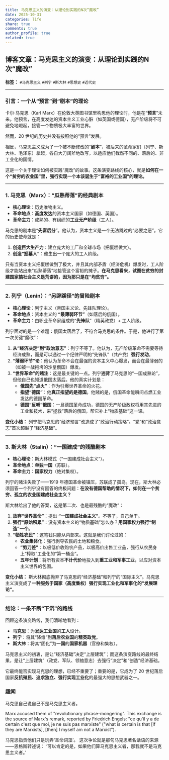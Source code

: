 ```yaml
---
title: 马克思主义的演变：从理论到实践的N次“魔改”
date: 2025-10-31
categories: life
share: true
comments: true
author_profile: true
related: true
---
```


## 博客文章：马克思主义的演变：从理论到实践的N次“魔改”

**标签：** `#马克思主义` `#列宁` `#斯大林` `#思想史` `#近代史`

---

### 引言：一个从“预言”到“剧本”的理论

卡尔·马克思（Karl Marx）在伦敦大英图书馆里构思他的理论时，他是在“**预言**”未来。他预言，在高度发达的资本主义工业心脏（如英国或德国），无产阶级将不可避免地崛起，接管一个物质极大丰富的世界。

然而，20 世纪的历史并没有按照他的“预言”发展。

相反，马克思主义成为了一个被不断修改的“**剧本**”，被后来的革命家们（列宁、斯大林、毛泽东）拿起，各自大刀阔斧地改写，以适应他们截然不同的、落后的、非工业化的国情。

这是一个关于理论如何被实践“魔改”的故事。这条演变路线的核心，就是**如何在一个“贫穷的农业国”里，强行实现一个本该诞生于“富裕的工业国”的理论。**

---

### 1. 马克思（Marx）：“瓜熟蒂落”的经典剧本

- **核心理论**：历史唯物主义。
- **革命地点**：**高度发达**的资本主义国家（如德国、英国）。
- **革命主力**：成熟的、有组织的**工业无产阶级**（工人）。

马克思的剧本是“**先富后分**”。他认为，资本主义是一个无法跳过的“必要之恶”。它的历史使命就是：

1.  **创造巨大生产力**：建立庞大的工厂和全球市场（把蛋糕做大）。
2.  **创造“掘墓人”**：催生出一个庞大的工人阶级。

只有当资本主义把蛋糕做到了极大，并且其内部矛盾（经济危机）爆发时，工人阶级才能站出来“瓜熟蒂落”地接管这个富裕的摊子。**在马克思看来，试图在贫穷的封建国家搞社会主义是荒谬的，因为那只是在“均贫穷”。**

---

### 2. 列宁（Lenin）：“另辟蹊径”的冒险剧本

- **核心理论**：列宁主义（帝国主义论、先锋队理论）。
- **革命地点**：资本主义的 **“最薄弱环节”**（如落后的俄国）。
- **革命主力**：由职业革命家组成的“**先锋队**”（精英政党）+ 工人阶级。

列宁面对的是一个难题：俄国太落后了，不符合马克思的条件。于是，他进行了第一次关键“魔改”：

1.  **从“经济决定”到“政治意志”**：列宁不等了。他认为，无产阶级革命不需要等待经济成熟，而是可以通过一个纪律严明的“先锋队”（共产党）**强行发动**。
2.  **“薄弱环节”论**：他认为革命不会在最强的资本主义中心爆发，而会在最薄弱的（如被一战拖垮的沙皇俄国）爆发。
3.  **“世界革命”的赌注**：这是最关键的一点。列宁**违背**了马克思的“一国成熟论”，但他自己也知道俄国太落后。他的真实计划是：
    - **俄国先“点火”**：作为引爆世界革命的火花。
    - **指望“德国”**：他**真正指望的是德国**。他赌的是，俄国革命能瞬间点燃工业发达的德国革命。
    - **德国“反哺”俄国**：一旦德国革命成功，德国的无产阶级政权将用其先进的工业和技术，来“拯救”落后的俄国，帮它补上“物质基础”这一课。

**变化小结：** 列宁把马克思的“经济预言”改造成了“政治行动策略”。“党”和“政治意志”首次超越了“经济基础”。

---

### 3. 斯大林（Stalin）：“一国建成”的残酷剧本

- **核心理论**：斯大林模式（“一国建成社会主义”）。
- **革命地点**：**单独一国**（苏联）。
- **革命主力**：**国家权力**（绝对集权）。

列宁的赌注失败了——1919 年德国革命被镇压，苏联成了孤岛。现在，斯大林必须回答一个列宁没有回答的终极问题：**在没有德国帮助的情况下，如何在一个贫穷、孤立的农业国建成社会主义？**

斯大林给出了他的答案，这是第二次、也是最残酷的“魔改”：

1.  **放弃“世界革命”**：提出 **“一国建成社会主义”**。不等了，自己单干。
2.  **强行“原始积累”**：没有资本主义的“物质基础”怎么办？**用国家权力强行“制造”一个**。
3.  **“牺牲农民”**：这笔钱只能从内部来。这就是我们讨论过的：
    - **农业集体化**：强行剥夺农民的土地和粮食。
    - **“剪刀差”**：以极低价收购农产品，以极高价出售工业品，强行从农民身上“榨取”工业化的“第一桶金”。
    - **五年计划**：将所有资本**不计代价**地投入到**重工业和军事工业**，以应对资本主义世界的包围。

**变化小结：** 斯大林彻底抛弃了马克思的“经济基础”和列宁的“国际主义”。马克思主义演变成了**一种服务于国家（高度集权）强行实现工业化和军事化的“发展理论”**。

---

<!-- ### 4. 毛泽东（Mao）：“农民造反”的中国剧本

* **核心理论**：毛泽东思想（农村包围城市、人民战争）。
* **革命地点**：**半殖民地半封建**的农业国（中国）。
* **革命主力**：**农民阶级**（Peasantry）。

毛泽东面对的中国，比俄国还要落后。它几乎没有“工人阶级”，90%都是农民。如果说斯大林模式是“强扭的瓜”，那在中国连“瓜”都没有。

因此，毛泽东进行了最彻底的一次“魔改”：

1.  **主力军的替换**：他彻底放弃了马克思和列宁所依赖的“工人阶级”，转而依靠**“农民”**作为革命的主力军。
2.  **革命道路的替换**：他放弃了列宁“攻占中心城市”（如彼得格勒）的模式，开创了“**农村包围城市，武装夺取政权**”的道路。这本质上是一种“农民战争”的战略。
3.  **“国家利益”压倒“国际主义”**：在夺取政权后，毛泽东的中国与斯大林死后的苏联（赫鲁晓夫）发生了根本冲突。
    * 苏联想把中国纳入其全球霸权体系（如“**联合舰队**”和“**长波电台**”事件）。
    * 毛泽东的反应证明，**“国家主权”**（National Sovereignty）已经彻底压倒了虚无缥缈的“无产阶级国际主义”。

**变化小结：** 毛泽东将马克思列宁主义“**中国化**”或“**农民化**”了。它变成了一个**以农民为基础、以军事斗争为手段、以民族独立和国家富强为核心目标**的理论。 -->

<!-- --- -->

### 结论：一条不断“下沉”的路线

回顾这条演变路线，我们清晰地看到：

- **马克思**：为**发达工业国**的**工人**设计。
- **列宁**：将其“降维”到**落后农业国**的**精英政党**。
- **斯大林**：将其“固化”为**一国**的**国家机器**（官僚和集权）。
<!-- * **毛泽东**：将其“下沉”到**更落后**的半封建国家的**农民**。 -->

马克思主义的初衷，是让“经济基础”决定“上层建筑”；而这条演变路线的最终结果，是让“上层建筑”（政党、军队、领袖意志）去强行“决定”和“创造”经济基础。

它最终能否实现马克思的理想，已经不重要了；重要的是，它成为了 20 世纪落后国家**反抗殖民、追求独立、强行实现工业化**的最强大的思想武器之一。

### 趣闻

马克思自己说自己不是马克思主义者。

Marx accused them of "revolutionary phrase-mongering". This exchange is the source of Marx's remark, reported by Friedrich Engels: "ce qu'il y a de certain c'est que moi, je ne suis pas marxiste" ("what is certain is that [if they are Marxists], [then] I myself am not a Marxist").

马克思指责他们只是玩弄‘革命词藻’。
这次争论就是那句马克思著名话语的来源——恩格斯转述说：
‘可以肯定的是，如果他们算马克思主义者，那我就不是马克思主义者。’